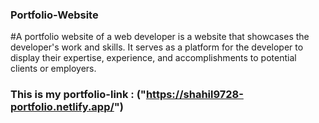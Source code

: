 ### Portfolio-Website

#A portfolio website of a web developer is a website that showcases the developer's work and skills. It serves as a platform for the developer to display their expertise, experience, and accomplishments to potential clients or employers.

### This is my portfolio-link : ("https://shahil9728-portfolio.netlify.app/")
